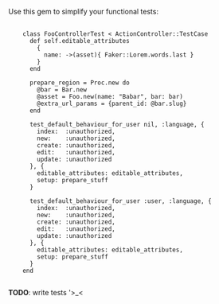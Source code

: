 Use this gem to simplify your functional tests:

<pre>
  <code>
    class FooControllerTest &lt; ActionController::TestCase
      def self.editable_attributes
        {
          name: -&gt;(asset){ Faker::Lorem.words.last }
        }
      end

      prepare_region = Proc.new do
        @bar = Bar.new
        @asset = Foo.new(name: "Babar", bar: bar)
        @extra_url_params = {parent_id: @bar.slug} 
      end

      test_default_behaviour_for_user nil, :language, {
        index:  :unauthorized,
        new:    :unauthorized,
        create: :unauthorized,
        edit:   :unauthorized,
        update: :unauthorized
      }, {
        editable_attributes: editable_attributes,
        setup: prepare_stuff
      }

      test_default_behaviour_for_user :user, :language, {
        index:  :unauthorized,
        new:    :unauthorized,
        create: :unauthorized,
        edit:   :unauthorized,
        update: :unauthorized
      }, {
        editable_attributes: editable_attributes,
        setup: prepare_stuff
      }
    end
  </code>
</pre>

<strong>TODO</strong>: write tests '>_<